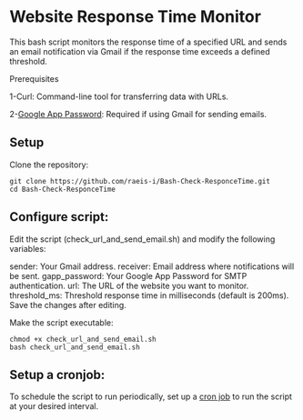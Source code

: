 
# Website Response Time Monitor

This bash script monitors the response time of a specified URL and sends an email notification via Gmail if the response time exceeds a defined threshold.

Prerequisites

1-Curl: Command-line tool for transferring data with URLs.

2-[Google App Password](https://myaccount.google.com/apppasswords): Required if using Gmail for sending emails.

## Setup
Clone the repository:

```
git clone https://github.com/raeis-i/Bash-Check-ResponceTime.git
cd Bash-Check-ResponceTime
```

## Configure script:
Edit the script (check_url_and_send_email.sh) and modify the following variables:

sender: Your Gmail address.
receiver: Email address where notifications will be sent.
gapp_password: Your Google App Password for SMTP authentication.
url: The URL of the website you want to monitor.
threshold_ms: Threshold response time in milliseconds (default is 200ms).
Save the changes after editing.

Make the script executable:
```
chmod +x check_url_and_send_email.sh
bash check_url_and_send_email.sh
```

## Setup a cronjob:
To schedule the script to run periodically, set up a [cron job](https://phoenixnap.com/kb/set-up-cron-job-linux) to run the script at your desired interval. 
